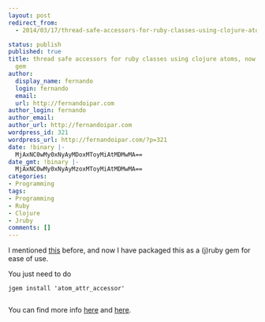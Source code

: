 ```yaml
---
layout: post
redirect_from:
  - 2014/03/17/thread-safe-accessors-for-ruby-classes-using-clojure-atoms-now-packaged-as-gem/

status: publish
published: true
title: thread safe accessors for ruby classes using clojure atoms, now packaged as
  gem
author:
  display_name: fernando
  login: fernando
  email: 
  url: http://fernandoipar.com
author_login: fernando
author_email: 
author_url: http://fernandoipar.com
wordpress_id: 321
wordpress_url: http://fernandoipar.com/?p=321
date: !binary |-
  MjAxNC0wMy0xNyAyMDoxMToyMiAtMDMwMA==
date_gmt: !binary |-
  MjAxNC0wMy0xNyAyMzoxMToyMiAtMDMwMA==
categories:
- Programming
tags:
- Programming
- Ruby
- Clojure
- Jruby
comments: []
---
```

<p>I mentioned <a href="http://fernandoipar.com/2014/03/13/thread-safe-attribute-accessors-using-clojure-atoms/">this</a> before, and now I have packaged this as a (j)ruby gem for ease of use.</p>
<p>You just need to do <code><br />
jgem install 'atom_attr_accessor'<br />
</code></p>
<p>You can find more info <a href="https://rubygems.org/gems/atom_attr_accessor">here</a> and <a href=https://github.com/fipar/atom_attr_accessor>here</a>. </p>
